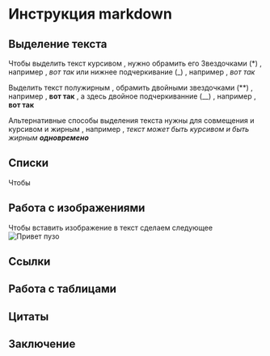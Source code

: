 # Инструкция markdown

## Выделение текста

Чтобы выделить текст курсивом , нужно обрамить его Звездочками (*) , например , *вот так* или нижнее подчеркивание (_) , например , _вот так_

Выделить текст полужирным , обрамить двойными звездочками (**) , например , **вот так** , а  здесь двойное подчеркиванние (__) , например , __вот так__

Альтернативные способы выделения текста нужны для совмещения и курсивом и жирным , например , _текст может быть курсивом и быть жирным **одновремено**_

## Списки

Чтобы

## Работа с изображениями 

Чтобы вставить изображение в текст сделаем следующее ![Привет пузо](puzo.img.webp)

## Ссылки



## Работа с таблицами 

## Цитаты

## Заключение